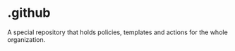 # .github
A special repository that holds policies, templates and actions for the whole organization.
